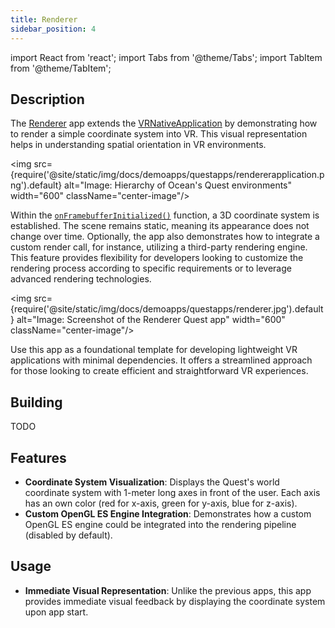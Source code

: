 ```yaml
---
title: Renderer
sidebar_position: 4
---
```


import React from 'react';
import Tabs from '@theme/Tabs';
import TabItem from '@theme/TabItem';

## Description

The [Renderer](https://github.com/facebookresearch/ocean/blob/bd9406c9a318ca1b259dded4f2fba89602b2039c/impl/application/ocean/demo/platform/meta/quest/openxr/renderer/quest/OpenXRRendererApplication.cpp#L13) app extends the [VRNativeApplication](vrnativeapplication.md) by demonstrating how to render a simple coordinate system into VR. This visual representation helps in understanding spatial orientation in VR environments.

<img src={require('@site/static/img/docs/demoapps/questapps/rendererapplication.png').default} alt="Image: Hierarchy of Ocean's Quest environments" width="600" className="center-image"/>

Within the [`onFramebufferInitialized()`](https://github.com/facebookresearch/ocean/blob/c6994ae2add1b2fb295ffe7bffa5abdb7bd5e486/impl/application/ocean/demo/platform/meta/quest/openxr/renderer/quest/OpenXRRendererApplication.cpp#L26) function, a 3D coordinate system is established. The scene remains static, meaning its appearance does not change over time. Optionally, the app also demonstrates how to integrate a custom render call, for instance, utilizing a third-party rendering engine. This feature provides flexibility for developers looking to customize the rendering process according to specific requirements or to leverage advanced rendering technologies.

<img src={require('@site/static/img/docs/demoapps/questapps/renderer.jpg').default} alt="Image: Screenshot of the Renderer Quest app" width="600" className="center-image"/>

Use this app as a foundational template for developing lightweight VR applications with minimal dependencies. It offers a streamlined approach for those looking to create efficient and straightforward VR experiences.

## Building

<Tabs groupId="target-os" queryString>

  <TabItem value="qust" label="Quest">
    TODO
  </TabItem>

</Tabs>


## Features
- **Coordinate System Visualization**: Displays the Quest's world coordinate system with 1-meter long axes in front of the user. Each axis has an own color (red for x-axis, green for y-axis, blue for z-axis).
- **Custom OpenGL ES Engine Integration**: Demonstrates how a custom OpenGL ES engine could be integrated into the rendering pipeline (disabled by default).


## Usage
- **Immediate Visual Representation**: Unlike the previous apps, this app provides immediate visual feedback by displaying the coordinate system upon app start.
